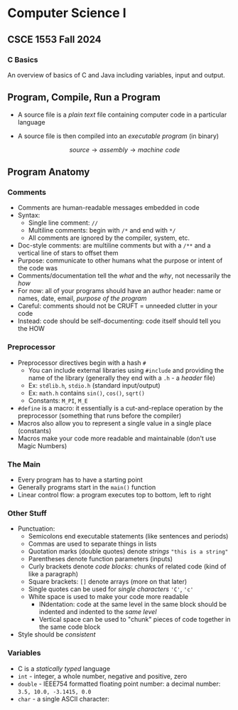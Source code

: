 # Computer Science I
## CSCE 1553 Fall 2024
### C Basics

An overview of basics of C and Java including variables, input and output.

## Program, Compile, Run a Program

* A source file is a *plain text* file containing computer code in a particular language
* A source file is then compiled into an *executable program* (in binary)

  $$source \rightarrow assembly \rightarrow machine\,\, code$$


## Program Anatomy

### Comments

* Comments are human-readable messages embedded in code
* Syntax:
  * Single line comment: `//`
  * Multiline comments: begin with `/*` and end with `*/`
  * All comments are ignored by the compiler, system, etc.
* Doc-style comments: are multiline comments but with a `/**` and a vertical line of stars to offset them
* Purpose: communicate to other humans what the purpose or intent of the code was
* Comments/documentation tell the *what* and the *why*, not necessarily the *how*
* For now: all of your programs should have an author header: name or names, date, email, *purpose of the program*
* Careful: comments should not be CRUFT = unneeded clutter in your code
* Instead: code should be self-documenting: code itself should tell you the HOW

### Preprocessor

* Preprocessor directives begin with a hash `#`
  * You can include external libraries using `#include` and providing the name of the library (generally they end with a `.h` - a *header* file)
  * Ex: `stdlib.h`, `stdio.h` (standard input/output)
  * Ex: `math.h` contains `sin()`, `cos()`, `sqrt()`
  * Constants: `M_PI`, `M_E`
* `#define` is a macro: it essentially is a cut-and-replace operation by the preprocessor (something that runs before the compiler)
* Macros also allow you to represent a single value in a single place (constants)
* Macros make your code more readable and maintainable (don't use Magic Numbers)

### The Main

* Every program has to have a starting point
* Generally programs start in the `main()` function
* Linear control flow: a program executes top to bottom, left to right

### Other Stuff

* Punctuation:
  * Semicolons end executable statements (like sentences and periods)
  * Commas are used to separate things in lists
  * Quotation marks (double quotes) denote *strings* `"this is a string"`
  * Parentheses denote function parameters (inputs)
  * Curly brackets denote *code blocks*: chunks of related code (kind of like a paragraph)
  * Square brackets: `[]` denote arrays (more on that later)
  * Single quotes can be used for *single characters* `'C'`, `'c'`
  * White space is used to make your code more readable
    * INdentation: code at the same level in the same block should be indented and indented to the *same level*
    * Vertical space can be used to "chunk" pieces of code together in the same code block
* Style should be *consistent*

### Variables

* C is a *statically typed* language
* `int` - integer, a whole number, negative and positive, zero
* `double` - IEEE754 formatted floating point number: a decimal number: `3.5, 10.0, -3.1415, 0.0`
* `char` - a single ASCII character: 


```text









```
